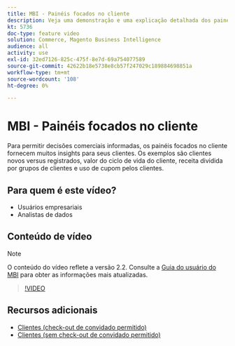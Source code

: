 ```yaml
---
title: MBI - Painéis focados no cliente
description: Veja uma demonstração e uma explicação detalhada dos painéis focados no cliente.
kt: 5736
doc-type: feature video
solution: Commerce, Magento Business Intelligence
audience: all
activity: use
exl-id: 32ed7126-825c-475f-8e7d-69a754077589
source-git-commit: 42622b18e5738e8cb57f247029c189884698851a
workflow-type: tm+mt
source-wordcount: '108'
ht-degree: 0%

---
```


# MBI - Painéis focados no cliente

Para permitir decisões comerciais informadas, os painéis focados no cliente fornecem muitos insights para seus clientes. Os exemplos são clientes novos versus registrados, valor do ciclo de vida do cliente, receita dividida por grupos de clientes e uso de cupom pelos clientes.

## Para quem é este vídeo?

- Usuários empresariais
- Analistas de dados

## Conteúdo de vídeo

>[!NOTE]
>
>O conteúdo do vídeo reflete a versão 2.2. Consulte a [Guia do usuário do MBI](https://docs.magento.com/mbi/) para obter as informações mais atualizadas.

>[!VIDEO](https://video.tv.adobe.com/v/35990?quality=12&learn=on)

## Recursos adicionais

- [Clientes (check-out de convidado permitido)](https://docs.magento.com/mbi/data-user/dashboards/dashboards-pro.html#customers-guest-checkout-allowed)
- [Clientes (sem check-out de convidado permitido)](https://docs.magento.com/mbi/data-user/dashboards/dashboards-pro.html#customers-no-guest-checkout-allowed)

